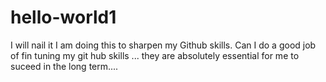 # hello-world1
I will nail it 
I am doing this to sharpen my Github skills.
Can I do a good job of fin tuning my git hub skills ... they are absolutely essential for me to suceed in the long term....
